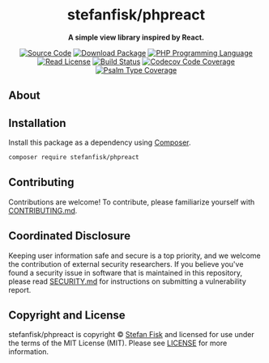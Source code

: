 <h1 align="center">stefanfisk/phpreact</h1>

<p align="center">
    <strong>A simple view library inspired by React.</strong>
</p>

<p align="center">
    <a href="https://github.com/stefanfisk/phpreact"><img src="https://img.shields.io/badge/source-stefanfisk/phpreact-blue.svg?style=flat-square" alt="Source Code"></a>
    <a href="https://packagist.org/packages/stefanfisk/phpreact"><img src="https://img.shields.io/packagist/v/stefanfisk/phpreact.svg?style=flat-square&label=release" alt="Download Package"></a>
    <a href="https://php.net"><img src="https://img.shields.io/packagist/php-v/stefanfisk/phpreact.svg?style=flat-square&colorB=%238892BF" alt="PHP Programming Language"></a>
    <a href="https://github.com/stefanfisk/phpreact/blob/main/LICENSE"><img src="https://img.shields.io/packagist/l/stefanfisk/phpreact.svg?style=flat-square&colorB=darkcyan" alt="Read License"></a>
    <a href="https://github.com/stefanfisk/phpreact/actions/workflows/continuous-integration.yml"><img src="https://img.shields.io/github/actions/workflow/status/stefanfisk/phpreact/continuous-integration.yml?branch=main&style=flat-square&logo=github" alt="Build Status"></a>
    <a href="https://codecov.io/gh/stefanfisk/phpreact"><img src="https://img.shields.io/codecov/c/gh/stefanfisk/phpreact?label=codecov&logo=codecov&style=flat-square" alt="Codecov Code Coverage"></a>
    <a href="https://shepherd.dev/github/stefanfisk/phpreact"><img src="https://img.shields.io/endpoint?style=flat-square&url=https%3A%2F%2Fshepherd.dev%2Fgithub%2Fstefanfisk%2Fphpreact%2Fcoverage" alt="Psalm Type Coverage"></a>
</p>

## About

<!--
TODO: Use this space to provide more details about your package. Try to be
      concise. This is the introduction to your package. Let others know what
      your package does and how it can help them build applications.
-->




## Installation

Install this package as a dependency using [Composer](https://getcomposer.org).

``` bash
composer require stefanfisk/phpreact
```

<!--
## Usage

Provide a brief description or short example of how to use this library.
If you need to provide more detailed examples, use the `docs/` directory
and provide a link here to the documentation.

``` php
use StefanFisk\PhpReact\Example;

$example = new Example();
echo $example->greet('fellow human');
```
-->


## Contributing

Contributions are welcome! To contribute, please familiarize yourself with
[CONTRIBUTING.md](CONTRIBUTING.md).

## Coordinated Disclosure

Keeping user information safe and secure is a top priority, and we welcome the
contribution of external security researchers. If you believe you've found a
security issue in software that is maintained in this repository, please read
[SECURITY.md](SECURITY.md) for instructions on submitting a vulnerability report.






## Copyright and License

stefanfisk/phpreact is copyright © [Stefan Fisk](https://stefanfisk.com)
and licensed for use under the terms of the
MIT License (MIT). Please see [LICENSE](LICENSE) for more information.


